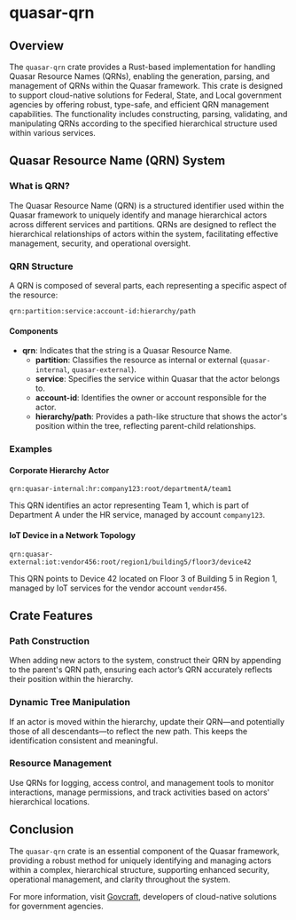 # quasar-qrn

## Overview

The `quasar-qrn` crate provides a Rust-based implementation for handling Quasar Resource Names (QRNs), enabling the generation, parsing, and management of QRNs within the Quasar framework. This crate is designed to support cloud-native solutions for Federal, State, and Local government agencies by offering robust, type-safe, and efficient QRN management capabilities. The functionality includes constructing, parsing, validating, and manipulating QRNs according to the specified hierarchical structure used within various services.

## Quasar Resource Name (QRN) System

### What is QRN?

The Quasar Resource Name (QRN) is a structured identifier used within the Quasar framework to uniquely identify and manage hierarchical actors across different services and partitions. QRNs are designed to reflect the hierarchical relationships of actors within the system, facilitating effective management, security, and operational oversight.

### QRN Structure

A QRN is composed of several parts, each representing a specific aspect of the resource:

`qrn:partition:service:account-id:hierarchy/path`

#### Components

- **qrn**: Indicates that the string is a Quasar Resource Name.
    - **partition**: Classifies the resource as internal or external (`quasar-internal`, `quasar-external`).
    - **service**: Specifies the service within Quasar that the actor belongs to.
    - **account-id**: Identifies the owner or account responsible for the actor.
    - **hierarchy/path**: Provides a path-like structure that shows the actor's position within the tree, reflecting parent-child relationships.

### Examples

#### Corporate Hierarchy Actor

`qrn:quasar-internal:hr:company123:root/departmentA/team1`

This QRN identifies an actor representing Team 1, which is part of Department A under the HR service, managed by account `company123`.

#### IoT Device in a Network Topology

`qrn:quasar-external:iot:vendor456:root/region1/building5/floor3/device42`

This QRN points to Device 42 located on Floor 3 of Building 5 in Region 1, managed by IoT services for the vendor account `vendor456`.

## Crate Features

### Path Construction

When adding new actors to the system, construct their QRN by appending to the parent's QRN path, ensuring each actor’s QRN accurately reflects their position within the hierarchy.

### Dynamic Tree Manipulation

If an actor is moved within the hierarchy, update their QRN—and potentially those of all descendants—to reflect the new path. This keeps the identification consistent and meaningful.

### Resource Management

Use QRNs for logging, access control, and management tools to monitor interactions, manage permissions, and track activities based on actors' hierarchical locations.

## Conclusion

The `quasar-qrn` crate is an essential component of the Quasar framework, providing a robust method for uniquely identifying and managing actors within a complex, hierarchical structure, supporting enhanced security, operational management, and clarity throughout the system.

For more information, visit [Govcraft](https://govcraft.ai), developers of cloud-native solutions for government agencies.